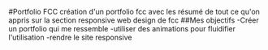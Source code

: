 #Portfolio FCC
création d'un portfolio fcc avec les résumé de tout ce qu'on appris sur la section responsive web design de fcc
##Mes objectifs
-Créer un portfolio qui me ressemble
-utiliser des animations pour fluidifier l'utilisation
-rendre le site responsive
